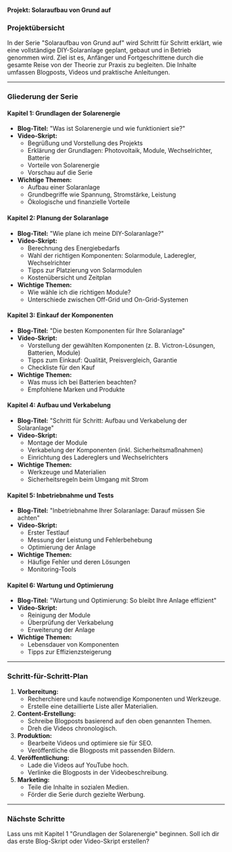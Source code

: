 **Projekt: Solaraufbau von Grund auf**

### Projektübersicht
In der Serie "Solaraufbau von Grund auf" wird Schritt für Schritt erklärt, wie eine vollständige DIY-Solaranlage geplant, gebaut und in Betrieb genommen wird. Ziel ist es, Anfänger und Fortgeschrittene durch die gesamte Reise von der Theorie zur Praxis zu begleiten. Die Inhalte umfassen Blogposts, Videos und praktische Anleitungen.

---

### Gliederung der Serie

#### **Kapitel 1: Grundlagen der Solarenergie**
- **Blog-Titel:** "Was ist Solarenergie und wie funktioniert sie?"
- **Video-Skript:**
  - Begrüßung und Vorstellung des Projekts
  - Erklärung der Grundlagen: Photovoltaik, Module, Wechselrichter, Batterie
  - Vorteile von Solarenergie
  - Vorschau auf die Serie
- **Wichtige Themen:**
  - Aufbau einer Solaranlage
  - Grundbegriffe wie Spannung, Stromstärke, Leistung
  - Ökologische und finanzielle Vorteile

#### **Kapitel 2: Planung der Solaranlage**
- **Blog-Titel:** "Wie plane ich meine DIY-Solaranlage?"
- **Video-Skript:**
  - Berechnung des Energiebedarfs
  - Wahl der richtigen Komponenten: Solarmodule, Laderegler, Wechselrichter
  - Tipps zur Platzierung von Solarmodulen
  - Kostenübersicht und Zeitplan
- **Wichtige Themen:**
  - Wie wähle ich die richtigen Module?
  - Unterschiede zwischen Off-Grid und On-Grid-Systemen

#### **Kapitel 3: Einkauf der Komponenten**
- **Blog-Titel:** "Die besten Komponenten für Ihre Solaranlage"
- **Video-Skript:**
  - Vorstellung der gewählten Komponenten (z. B. Victron-Lösungen, Batterien, Module)
  - Tipps zum Einkauf: Qualität, Preisvergleich, Garantie
  - Checkliste für den Kauf
- **Wichtige Themen:**
  - Was muss ich bei Batterien beachten?
  - Empfohlene Marken und Produkte

#### **Kapitel 4: Aufbau und Verkabelung**
- **Blog-Titel:** "Schritt für Schritt: Aufbau und Verkabelung der Solaranlage"
- **Video-Skript:**
  - Montage der Module
  - Verkabelung der Komponenten (inkl. Sicherheitsmaßnahmen)
  - Einrichtung des Ladereglers und Wechselrichters
- **Wichtige Themen:**
  - Werkzeuge und Materialien
  - Sicherheitsregeln beim Umgang mit Strom

#### **Kapitel 5: Inbetriebnahme und Tests**
- **Blog-Titel:** "Inbetriebnahme Ihrer Solaranlage: Darauf müssen Sie achten"
- **Video-Skript:**
  - Erster Testlauf
  - Messung der Leistung und Fehlerbehebung
  - Optimierung der Anlage
- **Wichtige Themen:**
  - Häufige Fehler und deren Lösungen
  - Monitoring-Tools

#### **Kapitel 6: Wartung und Optimierung**
- **Blog-Titel:** "Wartung und Optimierung: So bleibt Ihre Anlage effizient"
- **Video-Skript:**
  - Reinigung der Module
  - Überprüfung der Verkabelung
  - Erweiterung der Anlage
- **Wichtige Themen:**
  - Lebensdauer von Komponenten
  - Tipps zur Effizienzsteigerung

---

### Schritt-für-Schritt-Plan
1. **Vorbereitung:**
   - Recherchiere und kaufe notwendige Komponenten und Werkzeuge.
   - Erstelle eine detaillierte Liste aller Materialien.
2. **Content-Erstellung:**
   - Schreibe Blogposts basierend auf den oben genannten Themen.
   - Dreh die Videos chronologisch.
3. **Produktion:**
   - Bearbeite Videos und optimiere sie für SEO.
   - Veröffentliche die Blogposts mit passenden Bildern.
4. **Veröffentlichung:**
   - Lade die Videos auf YouTube hoch.
   - Verlinke die Blogposts in der Videobeschreibung.
5. **Marketing:**
   - Teile die Inhalte in sozialen Medien.
   - Förder die Serie durch gezielte Werbung.

---

### Nächste Schritte
Lass uns mit Kapitel 1 "Grundlagen der Solarenergie" beginnen. Soll ich dir das erste Blog-Skript oder Video-Skript erstellen?

